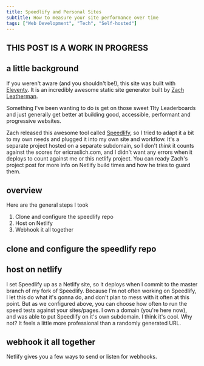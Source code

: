 ```yaml
---
title: Speedlify and Personal Sites
subtitle: How to measure your site performance over time
tags: ["Web Development", "Tech", "Self-hosted"]
---
```

## THIS POST IS A WORK IN PROGRESS

## a little background

If you weren't aware (and you shouldn't be!), this site was built with [Eleventy](11ty.dev). It is an incredibly awesome static site generator built by [Zach Leatherman](zachleat.com).

Something I've been wanting to do is get on those sweet 11ty Leaderboards and just generally get better at building good, accessible, performant and progressive websites.

Zach released this awesome tool called [Speedlify](zachleat.com/web/speedlify), so I tried to adapt it a bit to my own needs and plugged it into my own site and workflow. It's a separate project hosted on a separate subdomain, so I don't *think* it counts against the scores for ericraslich.com, and I didn't want any errors when it deploys to count against me or this netlify project. You can ready Zach's project post for more info on Netlify build times and how he tries to guard them.

## overview

Here are the general steps I took

<!-- Markdown lists don't need actual ordered numbers. This makes them easy to re-order. -->
1. Clone and configure the speedlify repo
1. Host on Netlify
1. Webhook it all together

## clone and configure the speedlify repo



## host on netlify

I set Speedlify up as a Netlify site, so it deploys when I commit to the master branch of my fork of Speedlify. Because I'm not often working on Speedlify, I let this do what it's gonna do, and don't plan to mess with it often at this point. But as we configured above, you can choose how often to run the speed tests against your sites/pages. I own a domain (you're here now), and was able to put Speedlify on it's own subdomain. I think it's cool. Why not? It feels a little more professional than a randomly generated URL.

## webhook it all together

Netlify gives you a few ways to send or listen for webhooks.